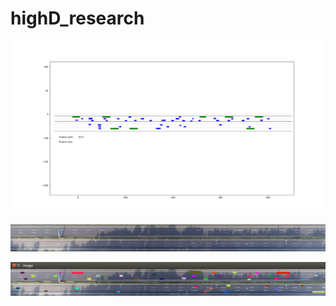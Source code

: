 # highD_research


![image](Figure_1.png?raw=true)


![image](11_highway.png?raw=true)

![image](map_render.png?raw=true)
